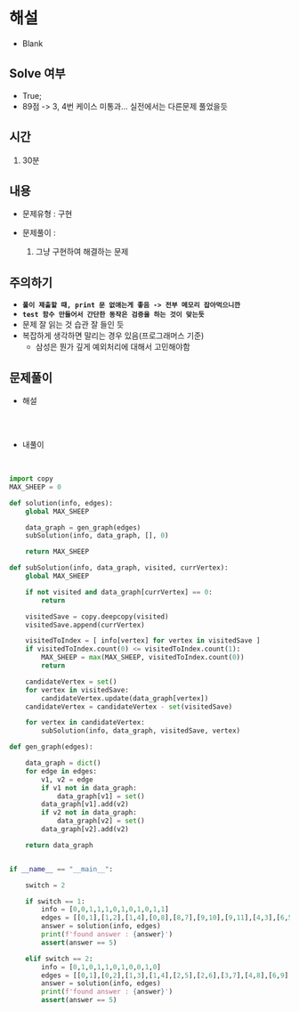 # 해설
- Blank


## Solve 여부
- True;
- 89점 -> 3, 4번 케이스 미통과... 실전에서는 다른문제 풀었을듯


## 시간
  1) 30분

## 내용
- 문제유형 : 구현
- 문제풀이 :

    1) 그냥 구현하여 해결하는 문제


## 주의하기

- **`풀이 제출할 때, print 문 없애는게 좋음 -> 전부 메모리 잡아먹으니깐`**
- **`test 함수 만들어서 간단한 동작은 검증을 하는 것이 맞는듯`**
- 문제 잘 읽는 것 습관 잘 들인 듯
- 복잡하게 생각하면 말리는 경우 있음(프로그래머스 기준)
  - 삼성은 뭔가 깊게 예외처리에 대해서 고민해야함


## 문제풀이

- 해설
```python
```

<br>

- 내풀이

<br>

```python
import copy
MAX_SHEEP = 0

def solution(info, edges):
    global MAX_SHEEP

    data_graph = gen_graph(edges)
    subSolution(info, data_graph, [], 0)

    return MAX_SHEEP

def subSolution(info, data_graph, visited, currVertex):
    global MAX_SHEEP

    if not visited and data_graph[currVertex] == 0:
        return

    visitedSave = copy.deepcopy(visited)
    visitedSave.append(currVertex)

    visitedToIndex = [ info[vertex] for vertex in visitedSave ]
    if visitedToIndex.count(0) <= visitedToIndex.count(1):
        MAX_SHEEP = max(MAX_SHEEP, visitedToIndex.count(0))
        return

    candidateVertex = set()
    for vertex in visitedSave:
        candidateVertex.update(data_graph[vertex])
    candidateVertex = candidateVertex - set(visitedSave)

    for vertex in candidateVertex:
        subSolution(info, data_graph, visitedSave, vertex)

def gen_graph(edges):

    data_graph = dict()
    for edge in edges:
        v1, v2 = edge
        if v1 not in data_graph:
            data_graph[v1] = set()
        data_graph[v1].add(v2)
        if v2 not in data_graph:
            data_graph[v2] = set()
        data_graph[v2].add(v2)

    return data_graph


if __name__ == "__main__":

    switch = 2

    if switch == 1:
        info = [0,0,1,1,1,0,1,0,1,0,1,1]
        edges = [[0,1],[1,2],[1,4],[0,8],[8,7],[9,10],[9,11],[4,3],[6,5],[4,6],[8,9]]
        answer = solution(info, edges)
        print(f'found answer : {answer}')
        assert(answer == 5)

    elif switch == 2:
        info = [0,1,0,1,1,0,1,0,0,1,0]
        edges = [[0,1],[0,2],[1,3],[1,4],[2,5],[2,6],[3,7],[4,8],[6,9],[9,10]]
        answer = solution(info, edges)
        print(f'found answer : {answer}')
        assert(answer == 5)


```


